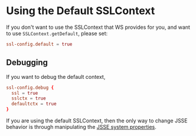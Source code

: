 # Using the Default SSLContext

If you don't want to use the SSLContext that WS provides for you, and
want to use `SSLContext.getDefault`, please set:

```conf
ssl-config.default = true
```

## Debugging

If you want to debug the default context,

```conf
ssl-config.debug {
  ssl = true
  sslctx = true
  defaultctx = true
}
```

If you are using the default SSLContext, then the only way to change
JSSE behavior is through manipulating the [JSSE system
properties](https://docs.oracle.com/javase/8/docs/technotes/guides/security/jsse/JSSERefGuide.html#Customization).